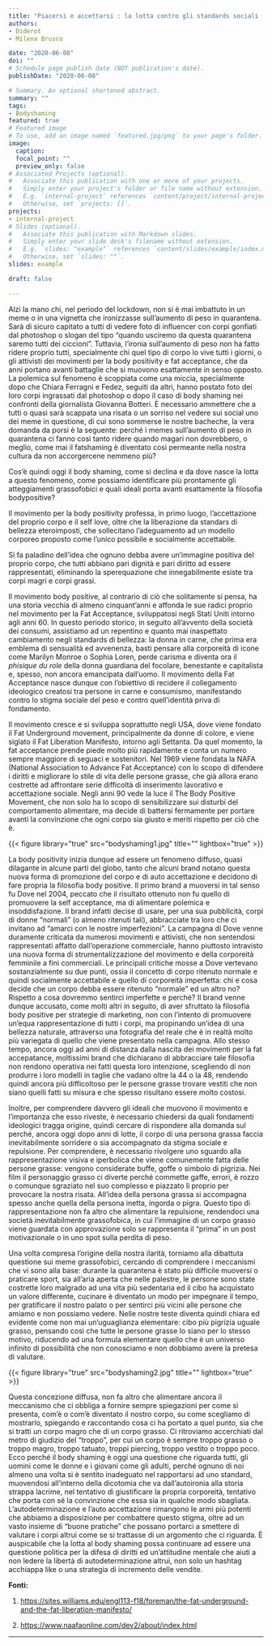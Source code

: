 ```yaml
---
title: "Piacersi e accettarsi : la lotta contro gli standards sociali  di bellezza"
authors:
- Diderot
- Milena Brusco

date: "2020-06-08"
doi: ""
# Schedule page publish date (NOT publication's date).
publishDate: "2020-06-08"

# Summary. An optional shortened abstract.
summary: ""
tags:
- Bodyshaming
featured: true
# Featured image
# To use, add an image named `featured.jpg/png` to your page's folder. 
image:
  caption: 
  focal_point: ""
  preview_only: false
# Associated Projects (optional).
#   Associate this publication with one or more of your projects.
#   Simply enter your project's folder or file name without extension.
#   E.g. `internal-project` references `content/project/internal-project/index.md`.
#   Otherwise, set `projects: []`.
projects:
- internal-project
# Slides (optional).
#   Associate this publication with Markdown slides.
#   Simply enter your slide deck's filename without extension.
#   E.g. `slides: "example"` references `content/slides/example/index.md`.
#   Otherwise, set `slides: ""`.
slides: example

draft: false

---
```


Alzi la mano chi, nel periodo del lockdown, non si è mai imbattuto in un meme o in una vignetta che ironizzasse sull’aumento di peso in quarantena. Sarà di sicuro capitato a tutti di vedere foto di influencer con corpi gonfiati dal photoshop o slogan del tipo “quando usciremo da questa quarantena saremo tutti dei ciccioni”. Tuttavia, l’ironia sull’aumento di peso non ha fatto ridere proprio tutti, specialmente chi quel tipo di corpo lo vive tutti i giorni, o gli attivisti dei movimenti per la body positivity e fat acceptance, che da anni portano avanti battaglie che si muovono esattamente in senso opposto. La polemica sul fenomeno è scoppiata come una miccia, specialmente dopo che Chiara Ferragni e Fedez, seguiti da altri, hanno postato foto dei loro corpi ingrassati dal photoshop o dopo il caso di body shaming nei confronti della giornalista Giovanna Botteri. È necessario ammettere che a tutti o quasi sarà scappata una risata o un sorriso nel vedere sui social uno dei meme  in questione, di cui sono sommerse le nostre bacheche, la vera domanda da porsi è la seguente: perché i memes sull’aumento di peso in quarantena ci fanno così tanto ridere quando magari non dovrebbero, o meglio, come mai il fatshaming è diventato così permeante nella nostra cultura da non accorgercene nemmeno più?

Cos’è quindi oggi il body shaming, come si declina e da dove nasce la lotta a questo fenomeno, come possiamo identificare più prontamente gli atteggiamenti grassofobici e quali ideali porta avanti esattamente la filosofia bodypositive? 

Il movimento per la body positivity professa, in primo luogo, l’accettazione del proprio corpo e il self love, oltre che la liberazione da standars di bellezza eteroimposti, che sollecitano l’adeguamento ad un modello corporeo proposto come l’unico possibile e socialmente accettabile. 

Si fa paladino dell’idea che ognuno debba avere un’immagine positiva del proprio corpo, che tutti abbiano pari dignità e pari diritto ad essere rappresentati, eliminando la sperequazione che innegabilmente esiste tra corpi magri e corpi grassi.

Il movimento body positive, al contrario di ciò che solitamente si pensa, ha una storia vecchia di almeno cinquant’anni e affonda le sue radici proprio nel movimento per la Fat Acceptance, sviluppatosi negli Stati Uniti intorno agli anni 60.  In questo periodo storico, in seguito all’avvento della società dei consumi, assistiamo ad un repentino e quanto mai inaspettato cambiamento negli standards di bellezza: la donna in carne, che prima era emblema di sensualità ed avvenenza, basti pensare alla corporeità di icone come Marilyn Monroe o Sophia Loren, perde carisma e diventa ora il *phisique du role* della donna guardiana del focolare, benestante e capitalista e, spesso, non ancora emancipata dall’uomo. Il movimento della Fat Acceptance nasce dunque con l’obiettivo di recidere il collegamento ideologico creatosi tra persone in carne e consumismo, manifestando contro lo stigma sociale del peso e contro quell’identità priva di fondamento.
 
Il movimento cresce e si sviluppa soprattutto negli USA, dove viene fondato il Fat Underground movement, principalmente da donne di colore, e viene siglato il Fat Liberation Manifesto, intorno agli Settanta. Da quel momento, la fat acceptance prende piede molto più rapidamente e conta un numero sempre maggiore di seguaci e sostenitori.
Nel 1969 viene fondata la NAFA (National Association to Advance Fat Acceptance) con lo scopo di difendere i diritti e migliorare lo stile di vita delle persone grasse, che già allora erano costrette ad affrontare serie difficoltà di inserimento lavorativo e accettazione sociale. Negli anni 90 vede la luce il The Body Positive Movement, che non solo ha lo scopo di sensibilizzare sui disturbi del comportamento alimentare, ma decide di battersi fermamente per portare avanti la convinzione che ogni corpo sia giusto e meriti rispetto per ciò che è.

{{< figure library="true" src="bodyshaming1.jpg" title="" lightbox="true" >}}

La body positivity inizia dunque ad essere un fenomeno diffuso, quasi dilagante in alcune parti del globo, tanto che alcuni brand notano questa nuova forma di promozione del corpo e di auto accettazione e decidono di fare propria la filosofia body positive. Il primo brand a muoversi in tal senso fu Dove nel 2004, peccato che il risultato ottenuto non fu quello di promuovere la self acceptance, ma di alimentare polemica e insoddisfazione. Il brand infatti decise di usare, per una sua pubblicità, corpi di donne “normali” (o almeno ritenuti tali), abbracciate tra loro che ci invitano ad “amarci con le nostre imperfezioni”. La campagna di Dove venne duramente criticata da numerosi movimenti e attivisti, che non sentendosi rappresentati affatto dall’operazione commerciale, hanno piuttosto intravisto una nuova forma di strumentalizzazione del movimento e della corporeità femminile a fini commerciali. Le principali critiche mosse a Dove vertevano sostanzialmente su due punti, ossia il concetto di corpo ritenuto normale e quindi socialmente accettabile e quello di corporeità imperfetta: chi e cosa decide che un corpo debba essere ritenuto “normale” ed un altro no? Rispetto a cosa dovremmo sentirci imperfette e perché? Il brand venne dunque accusato, come molti altri in seguito, di aver sfruttato la filosofia body positive per strategie di marketing, non con l’intento di promuovere un’equa rappresentazione di tutti i corpi, ma propinando un’idea di una bellezza naturale, attraverso una fotografia del reale che è in realtà molto più variegata di quello che viene presentato nella campagna. Allo stesso tempo, ancora oggi ad anni di distanza dalla nascita dei movimenti per la fat accepatance, moltissimi brand che dichiarano di abbracciare tale filosofia non rendono operativa nei fatti questa loro intenzione, scegliendo di non produrre i loro modelli in taglie che vadano oltre la 44 o la 48, rendendo quindi ancora più difficoltoso per le persone grasse trovare vestiti che non siano quelli fatti su misura e che spesso risultano essere molto costosi. 

Inoltre, per comprendere davvero gli ideali che muovono il movimento e l’importanza che esso riveste, è necessario chiedersi da quali fondamenti ideologici tragga origine, quindi cercare di rispondere alla domanda sul perché, ancora oggi dopo anni di lotte, il corpo di una persona grassa faccia inevitabilmente sorridere o sia accompagnato da stigma sociale e repulsione. Per comprendere, è necessario rivolgere uno sguardo alla rappresentazione visiva e iperbolica che viene comunemente fatta delle persone grasse: vengono considerate buffe, goffe o simbolo di pigrizia. Nei film il personaggio grasso ci diverte perché commette gaffe, errori, è rozzo o comunque sgraziato nel suo complesso e piazzato lì proprio per provocare la nostra risata. All’idea della persona grassa si accompagna spesso anche quella della persona inetta, ingorda o pigra. Questo tipo di rappresentazione non fa altro che alimentare la repulsione, rendendoci una società inevitabilmente grassofobica, in cui l’immagine di un corpo grasso viene guardata con approvazione solo se rappresenta il “prima” in un post motivazionale o in uno spot sulla perdita di peso.

Una volta compresa l’origine della nostra ilarità, torniamo alla dibattuta questione sui meme grassofobici, cercando di comprendere i meccanismi che vi sono alla base: durante la quarantena è stato più difficile muoversi o praticare sport, sia all’aria aperta che nelle palestre, le persone sono state costrette loro malgrado ad una vita più sedentaria ed il cibo ha acquistato un valore differente, cucinare è diventato un modo per impegnare il tempo, per gratificare il nostro palato o per sentirci più vicini alle persone che amiamo e non possiamo vedere. Nelle nostre teste diventa quindi chiara ed evidente come non mai un’uguaglianza elementare: cibo più pigrizia uguale grasso, pensando così che tutte le persone grasse lo siano per lo stesso motivo, riducendo ad una formula elementare quello che è un universo infinito di possibilità che non conosciamo e non dobbiamo avere la pretesa di valutare. 

{{< figure library="true" src="bodyshaming2.jpg" title="" lightbox="true" >}}

Questa concezione diffusa, non fa altro che alimentare ancora il meccanismo che ci obbliga a fornire sempre spiegazioni per come si presenta, com’è o com’è diventato il nostro corpo, su come scegliamo di mostrarlo, spiegando e raccontando cosa ci ha portato a quel punto, sia che si tratti un corpo magro che di un corpo grasso. Ci ritroviamo accerchiati dal metro di giudizio del “troppo”, per cui un corpo è sempre troppo grasso o troppo magro, troppo tatuato, troppi piercing, troppo vestito o troppo poco. Ecco perché il body shaming è oggi una questione che riguarda tutti, gli uomini come le donne e i giovani come gli adulti, perché ognuno di noi almeno una volta si è sentito inadeguato nel rapportarsi ad uno standard, muovendosi all’interno della dicotomia che va dall’autoironia alla storia strappa lacrime, nel tentativo di giustificare la propria corporeità, tentativo che porta con sé la convinzione che essa sia in qualche modo sbagliata. L’autodeterminazione e l’auto accettazione rimangono le armi più potenti che abbiamo a disposizione per combattere questo stigma, oltre ad un vasto insieme di “buone pratiche” che possano portarci a smettere di valutare i corpi altrui come se si trattasse di un argomento che ci riguarda. È auspicabile che la lotta al body shaming possa continuare ad essere una questione politica per la difesa di diritti ed un’attitudine mentale che aiuti a non ledere la libertà di autodeterminazione altrui, non solo un hashtag acchiappa like o una strategia di incremento delle vendite.

**Fonti:**

1. https://sites.williams.edu/engl113-f18/foreman/the-fat-underground-and-the-fat-liberation-manifesto/

2. https://www.naafaonline.com/dev2/about/index.html

---
